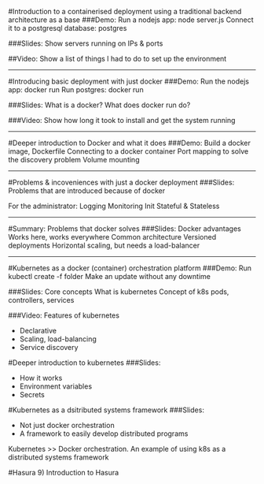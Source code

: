 #Introduction to a containerised deployment using a traditional backend architecture as a base
###Demo:
Run a nodejs app: node server.js
Connect it to a postgresql database: postgres

###Slides:
Show servers running on IPs & ports

##Video:
Show a list of things I had to do to set up the environment

-------------------------------------------------------------------


#Introducing basic deployment with just docker
###Demo:
Run the nodejs app: docker run
Run postgres: docker run

###Slides:
What is a docker?
What does docker run do?

###Video:
Show how long it took to install and get the system running

-------------------------------------------------------------------


#Deeper introduction to Docker and what it does
###Demo:
Build a docker image, Dockerfile
Connecting to a docker container
Port mapping to solve the discovery problem
Volume mounting

--------------------------------------------------------------------


#Problems & incoveniences with just a docker deployment
###Slides: Problems that are introduced because of docker

For the administrator:
Logging
Monitoring
Init
Stateful & Stateless

--------------------------------------------------------------------


#Summary: Problems that docker solves
###Slides: Docker advantages
Works here, works everywhere
Common architecture
Versioned deployments
Horizontal scaling, but needs a load-balancer

--------------------------------------------------------------------


#Kubernetes as a docker (container) orchestration platform
###Demo:
Run kubectl create -f folder
Make an update without any downtime

###Slides:
Core concepts
What is kubernetes
Concept of k8s pods, controllers, services

###Video:
Features of kubernetes
- Declarative
- Scaling, load-balancing
- Service discovery


#Deeper introduction to kubernetes
###Slides:
- How it works
- Environment variables
- Secrets


#Kubernetes as a dsitributed systems framework
###Slides:
- Not just docker orchestration
- A framework to easily develop distributed programs

Kubernetes >> Docker orchestration. An example of using k8s as a distributed systems framework

#Hasura
9) Introduction to Hasura
